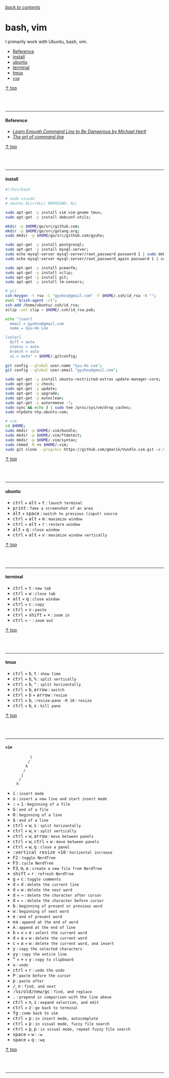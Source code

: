 [*back to contents*](https://github.com/gyuho/learn#contents)
<br>

# bash, vim

I primarily work with Ubuntu, bash, vim.

- [Reference](#reference)
- [install](#install)
- [ubuntu](#ubuntu)
- [terminal](#terminal)
- [tmux](#tmux)
- [`vim`](#vim)

[↑ top](#bash-vim)
<br><br><br><br>
<hr>





#### Reference

- [*Learn Enough Command Line to Be Dangerous by Michael Hartl*](http://www.learnenough.com/command-line)
- [*The art of command line*](https://github.com/jlevy/the-art-of-command-line)

[↑ top](#bash-vim)
<br><br><br><br>
<hr>






#### install

```sh
#!/bin/bash

# sudo visudo
# ubuntu ALL=(ALL) NOPASSWD: ALL

sudo apt-get -y install vim vim-gnome tmux;
sudo apt-get -y install debconf-utils;

mkdir -p $HOME/go/src/github.com;
mkdir -p $HOME/go/src/golang.org;
sudo mkdir -p $HOME/go/src/github.com/gyuho;

sudo apt-get -y install postgresql;
sudo apt-get -y install mysql-server;
sudo echo mysql-server mysql-server/root_password password 1 | sudo debconf-set-selections;
sudo echo mysql-server mysql-server/root_password_again password 1 | sudo debconf-set-selections;

sudo apt-get -y install pcmanfm;
sudo apt-get -y install xclip;
sudo apt-get -y install git;
sudo apt-get -y install lm-sensors;

# git
ssh-keygen -t rsa -C "gyuhox@gmail.com" -f $HOME/.ssh/id_rsa -N "";
eval "$(ssh-agent -s)";
ssh-add /home/ubuntu/.ssh/id_rsa;
xclip -sel clip < $HOME/.ssh/id_rsa.pub;

echo "[user]
  email = gyuhox@gmail.com
  name = Gyu-Ho Lee

[color]
  diff = auto
  status = auto
  branch = auto
  ui = auto" > $HOME/.gitconfig;
  
git config --global user.name "Gyu-Ho Lee";
git config --global user.email "gyuhox@gmail.com";

sudo apt-get -y install ubuntu-restricted-extras update-manager-core;
sudo apt-get -y check;
sudo apt-get -y update;
sudo apt-get -y upgrade;
sudo apt-get -y autoclean;
sudo apt-get -y autoremove -f;
sudo sync && echo 3 | sudo tee /proc/sys/vm/drop_caches;
sudo ntpdate ntp.ubuntu.com;

# vim
cd $HOME;
sudo mkdir -p $HOME/.vim/bundle;
sudo mkdir -p $HOME/.vim/ftdetect;
sudo mkdir -p $HOME/.vim/syntax;
sudo chmod -R +x $HOME/.vim;
sudo git clone --progress https://github.com/gmarik/Vundle.vim.git ~/.vim/bundle/Vundle.vim;

```

[↑ top](#bash-vim)
<br><br><br><br>
<hr>











#### ubuntu

- <kbd>ctrl</kbd> + <kbd>alt</kbd> + <kbd>t</kbd> : `launch terminal`
- <kbd>print</kbd> : `Take a screenshot of an area`
- <kbd>alt</kbd> + <kbd>space</kbd> : `switch to previous (input) source`
- <kbd>ctrl</kbd> + <kbd>alt</kbd> + <kbd>m</kbd> : `maximize window`
- <kbd>ctrl</kbd> + <kbd>alt</kbd> + <kbd>r</kbd> : `restore window`
- <kbd>alt</kbd> + <kbd>q</kbd> : `close window`
- <kbd>ctrl</kbd> + <kbd>alt</kbd> + <kbd>v</kbd> : `maximize window vertically`

[↑ top](#bash-vim)
<br><br><br><br>
<hr>







#### terminal

- <kbd>ctrl</kbd> + <kbd>t</kbd> : `new tab`
- <kbd>ctrl</kbd> + <kbd>w</kbd> : `close tab`
- <kbd>alt</kbd> + <kbd>q</kbd> : `close window`
- <kbd>ctrl</kbd> + <kbd>c</kbd> : `copy`
- <kbd>ctrl</kbd> + <kbd>v</kbd> : `paste`
- <kbd>ctrl</kbd> + <kbd>shift</kbd> + <kbd>+</kbd> : `zoom in`
- <kbd>ctrl</kbd> + <kbd>-</kbd> : `zoom out`

[↑ top](#bash-vim)
<br><br><br><br>
<hr>







#### tmux

- <kbd>ctrl</kbd> + <kbd>b</kbd>, <kbd>t</kbd> : `show time`
- <kbd>ctrl</kbd> + <kbd>b</kbd>, <kbd>%</kbd> : `split vertically`
- <kbd>ctrl</kbd> + <kbd>b</kbd>, <kbd>"</kbd> : `split horizontally`
- <kbd>ctrl</kbd> + <kbd>b</kbd>, <kbd>arrow</kbd> : `switch`
- <kbd>ctrl</kbd> + <kbd>b</kbd> + <kbd>arrow</kbd> : `resize`
- <kbd>ctrl</kbd> + <kbd>b</kbd>, `:resize-pane -R 10` : `resize`
- <kbd>ctrl</kbd> + <kbd>b</kbd>, <kbd>x</kbd> : `kill pane`

[↑ top](#bash-vim)
<br><br><br><br>
<hr>






#### `vim`

```
           l
          /
         k
        /
       j
      /
     h
```

- <kbd>i</kbd>  : `insert mode`
- <kbd>o</kbd>  : `insert a new line and start insert mode`
- <kbd>:</kbd> + <kbd>1</kbd> : `beginning of a file`
- <kbd>G</kbd> : `end of a file`
- <kbd>0</kbd> : `beginning of a line`
- <kbd>$</kbd> : `end of a line`
- <kbd>ctrl</kbd> + <kbd>w</kbd>, <kbd>s</kbd> : `split horizontally`
- <kbd>ctrl</kbd> + <kbd>w</kbd>, <kbd>v</kbd> : `split vertically`
- <kbd>ctrl</kbd> + <kbd>w</kbd>, <kbd>arrow</kbd> : `move between panels`
- <kbd>ctrl</kbd> + <kbd>w</kbd>, <kbd>ctrl</kbd> + <kbd>w</kbd> : `move between panels`
- <kbd>ctrl</kbd> + <kbd>w</kbd>, <kbd>q</kbd> : `close a panel`
- <kbd>:vertical resize +10</kbd> : `horizontal increase`
- <kbd>F2</kbd> : `toggle NerdTree`
- <kbd>F3</kbd> : `cycle NerdTree`
- <kbd>F3</kbd>, <kbd>m</kbd>, <kbd>a</kbd> : `create a new file from NerdTree`
- <kbd>shift</kbd> + <kbd>r</kbd> : `refresh NerdTree`
- <kbd>g</kbd> + <kbd>c</kbd> : `toggle comments`
- <kbd>d</kbd> + <kbd>d</kbd> : `delete the current line`
- <kbd>d</kbd> + <kbd>w</kbd> : `delete the next word`
- <kbd>d</kbd> + <kbd>→</kbd> : `delete the character after cursor`
- <kbd>d</kbd> + <kbd>←</kbd> : `delete the character before cursor`
- <kbd>b</kbd> : `beginning of present or previous word`
- <kbd>w</kbd> : `beginning of next word`
- <kbd>e</kbd> : `end of present word`
- <kbd>ea</kbd> : `append at the end of word`
- <kbd>A</kbd> : `append at the end of line`
- <kbd>b</kbd> + <kbd>v</kbd> + <kbd>e</kbd> : `select the current word`
- <kbd>d</kbd> + <kbd>a</kbd> + <kbd>w</kbd> : `delete the current word`
- <kbd>c</kbd> + <kbd>a</kbd> + <kbd>w</kbd> : `delete the current word, and insert`
- <kbd>y</kbd> : `copy the selected characters`
- <kbd>yy</kbd> : `copy the entire line`
- <kbd>“</kbd> + <kbd>+</kbd> + <kbd>y</kbd> : `copy to clipboard`
- <kbd>u</kbd> : `undo`
- <kbd>ctrl</kbd> + <kbd>r</kbd> : `undo the undo`
- <kbd>P</kbd> : `paste before the cursor`
- <kbd>p</kbd> : `paste after`
- <kbd>/</kbd>, <kbd>n</kbd> : `find, and next`
- <kbd>:%s/old/new/gc</kbd> : `find, and replace`
- <kbd>.</kbd> : `prepend in comparison with the line above`
- <kbd>ctrl</kbd> + <kbd>n</kbd>, <kbd>i</kbd> : `expand selection, and edit`
- <kbd>ctrl</kbd> + <kbd>z</kbd> : `go back to terminal`
- <kbd>fg</kbd> : `come back to vim`
- <kbd>ctrl</kbd> + <kbd>p</kbd> : `in insert mode, autocomplete`
- <kbd>ctrl</kbd> + <kbd>p</kbd> : `in visual mode, fuzzy file search`
- <kbd>ctrl</kbd> + <kbd>p</kbd>, <kbd>p</kbd> : `in visual mode, repeat fuzzy file search`
- <kbd>space</kbd> + <kbd>w</kbd> : `:w`
- <kbd>space</kbd> + <kbd>q</kbd> : `:wq`

[↑ top](#bash-vim)
<br><br><br><br>
<hr>
